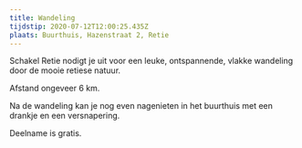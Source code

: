 ```yaml
---
title: Wandeling
tijdstip: 2020-07-12T12:00:25.435Z
plaats: Buurthuis, Hazenstraat 2, Retie
---
```

Schakel Retie nodigt je uit voor een leuke, ontspannende, vlakke wandeling door de mooie retiese natuur.

Afstand ongeveer 6 km. 

Na de wandeling kan je nog even nagenieten in het buurthuis met een drankje en een versnapering.

Deelname is gratis.